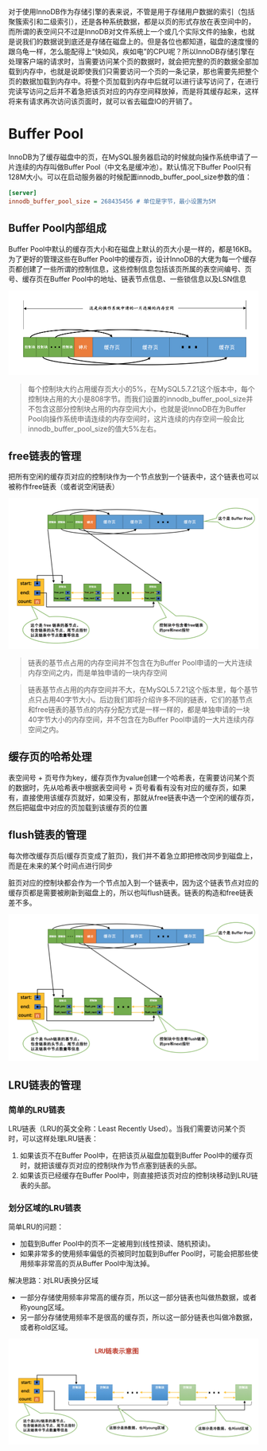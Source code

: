 对于使用InnoDB作为存储引擎的表来说，不管是用于存储用户数据的索引（包括聚簇索引和二级索引），还是各种系统数据，都是以页的形式存放在表空间中的，而所谓的表空间只不过是InnoDB对文件系统上一个或几个实际文件的抽象，也就是说我们的数据说到底还是存储在磁盘上的。但是各位也都知道，磁盘的速度慢的跟乌龟一样，怎么能配得上“快如风，疾如电”的CPU呢？所以InnoDB存储引擎在处理客户端的请求时，当需要访问某个页的数据时，就会把完整的页的数据全部加载到内存中，也就是说即使我们只需要访问一个页的一条记录，那也需要先把整个页的数据加载到内存中。将整个页加载到内存中后就可以进行读写访问了，在进行完读写访问之后并不着急把该页对应的内存空间释放掉，而是将其缓存起来，这样将来有请求再次访问该页面时，就可以省去磁盘IO的开销了。

# Buffer Pool

InnoDB为了缓存磁盘中的页，在MySQL服务器启动的时候就向操作系统申请了一片连续的内存叫做Buffer Pool（中文名是缓冲池）。默认情况下Buffer Pool只有128M大小。可以在启动服务器的时候配置innodb_buffer_pool_size参数的值：

```ini
[server]
innodb_buffer_pool_size = 268435456 # 单位是字节，最小设置为5M
```

## Buffer Pool内部组成

Buffer Pool中默认的缓存页大小和在磁盘上默认的页大小是一样的，都是16KB。为了更好的管理这些在Buffer Pool中的缓存页，设计InnoDB的大佬为每一个缓存页都创建了一些所谓的控制信息，这些控制信息包括该页所属的表空间编号、页号、缓存页在Buffer Pool中的地址、链表节点信息、一些锁信息以及LSN信息

![BufferPool示意图.png](./BufferPool示意图.png)

> 每个控制块大约占用缓存页大小的5%，在MySQL5.7.21这个版本中，每个控制块占用的大小是808字节。而我们设置的innodb_buffer_pool_size并不包含这部分控制块占用的内存空间大小，也就是说InnoDB在为Buffer Pool向操作系统申请连续的内存空间时，这片连续的内存空间一般会比innodb_buffer_pool_size的值大5%左右。

## free链表的管理

把所有空闲的缓存页对应的控制块作为一个节点放到一个链表中，这个链表也可以被称作free链表（或者说空闲链表）

![BufferPool中的Free链表.png](./BufferPool中的Free链表.png)

> 链表的基节点占用的内存空间并不包含在为Buffer Pool申请的一大片连续内存空间之内，而是单独申请的一块内存空间

> 链表基节点占用的内存空间并不大，在MySQL5.7.21这个版本里，每个基节点只占用40字节大小。后边我们即将介绍许多不同的链表，它们的基节点和free链表的基节点的内存分配方式是一样一样的，都是单独申请的一块40字节大小的内存空间，并不包含在为Buffer Pool申请的一大片连续内存空间之内。

## 缓存页的哈希处理

表空间号 + 页号作为key，缓存页作为value创建一个哈希表，在需要访问某个页的数据时，先从哈希表中根据表空间号 + 页号看看有没有对应的缓存页，如果有，直接使用该缓存页就好，如果没有，那就从free链表中选一个空闲的缓存页，然后把磁盘中对应的页加载到该缓存页的位置

## flush链表的管理

每次修改缓存页后(缓存页变成了脏页)，我们并不着急立即把修改同步到磁盘上，而是在未来的某个时间点进行同步

脏页对应的控制块都会作为一个节点加入到一个链表中，因为这个链表节点对应的缓存页都是需要被刷新到磁盘上的，所以也叫flush链表。链表的构造和free链表差不多。

![BufferPool的Flush链表示意图.png](./BufferPool的Flush链表示意图.png)

## LRU链表的管理

### 简单的LRU链表

LRU链表（LRU的英文全称：Least Recently Used）。当我们需要访问某个页时，可以这样处理LRU链表：

1. 如果该页不在Buffer Pool中，在把该页从磁盘加载到Buffer Pool中的缓存页时，就把该缓存页对应的控制块作为节点塞到链表的头部。
2. 如果该页已经缓存在Buffer Pool中，则直接把该页对应的控制块移动到LRU链表的头部。


### 划分区域的LRU链表

简单LRU的问题：
- 加载到Buffer Pool中的页不一定被用到(线性预读、随机预读)。
- 如果非常多的使用频率偏低的页被同时加载到Buffer Pool时，可能会把那些使用频率非常高的页从Buffer Pool中淘汰掉。

解决思路：对LRU表换分区域

- 一部分存储使用频率非常高的缓存页，所以这一部分链表也叫做热数据，或者称young区域。
- 另一部分存储使用频率不是很高的缓存页，所以这一部分链表也叫做冷数据，或者称old区域。


![划分区域的LRU链表示意图.png](./划分区域的LRU链表示意图.png)





